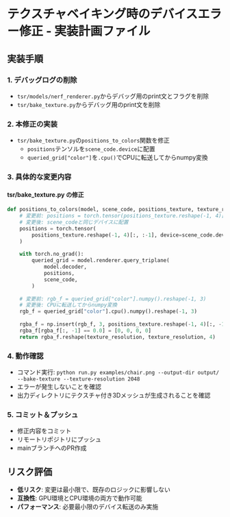 # テクスチャベイキング時のデバイスエラー修正 - 実装計画ファイル

## 実装手順

### 1. デバッグログの削除
- `tsr/models/nerf_renderer.py`からデバッグ用のprint文とフラグを削除
- `tsr/bake_texture.py`からデバッグ用のprint文を削除

### 2. 本修正の実装
- `tsr/bake_texture.py`の`positions_to_colors`関数を修正
  - `positions`テンソルを`scene_code.device`に配置
  - `queried_grid["color"]`を`.cpu()`でCPUに転送してからnumpy変換

### 3. 具体的な変更内容

#### tsr/bake_texture.py の修正
```python
def positions_to_colors(model, scene_code, positions_texture, texture_resolution):
    # 変更前: positions = torch.tensor(positions_texture.reshape(-1, 4)[:, :-1])
    # 変更後: scene_codeと同じデバイスに配置
    positions = torch.tensor(
        positions_texture.reshape(-1, 4)[:, :-1], device=scene_code.device
    )
    
    with torch.no_grad():
        queried_grid = model.renderer.query_triplane(
            model.decoder,
            positions,
            scene_code,
        )
    
    # 変更前: rgb_f = queried_grid["color"].numpy().reshape(-1, 3)
    # 変更後: CPUに転送してからnumpy変換
    rgb_f = queried_grid["color"].cpu().numpy().reshape(-1, 3)
    
    rgba_f = np.insert(rgb_f, 3, positions_texture.reshape(-1, 4)[:, -1], axis=1)
    rgba_f[rgba_f[:, -1] == 0.0] = [0, 0, 0, 0]
    return rgba_f.reshape(texture_resolution, texture_resolution, 4)
```

### 4. 動作確認
- コマンド実行: `python run.py examples/chair.png --output-dir output/ --bake-texture --texture-resolution 2048`
- エラーが発生しないことを確認
- 出力ディレクトリにテクスチャ付き3Dメッシュが生成されることを確認

### 5. コミット＆プッシュ
- 修正内容をコミット
- リモートリポジトリにプッシュ
- mainブランチへのPR作成

## リスク評価
- **低リスク**: 変更は最小限で、既存のロジックに影響しない
- **互換性**: GPU環境とCPU環境の両方で動作可能
- **パフォーマンス**: 必要最小限のデバイス転送のみ実施